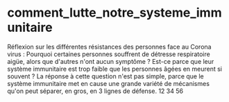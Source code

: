 # comment_lutte_notre_systeme_immunitaire
Réflexion sur les différentes résistances des personnes face au Corona virus : Pourquoi certaines personnes souffrent de détresse respiratoire aigüe, alors que d'autres n'ont aucun symptôme ? Est-ce parce que leur système immunitaire est trop faible que les personnes âgées en meurent si souvent ? La réponse à cette question n'est pas simple, parce que le système immunitaire met en cause une grande variété de mécanismes qu'on peut séparer, en gros, en 3 lignes de défense.
12
34
56
